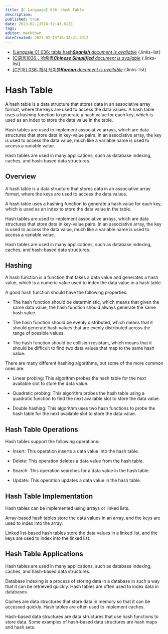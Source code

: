 ```yaml
---
title: [C Language] 036: Hash Table
description: 
published: true
date: 2023-02-13T16:32:43.812Z
tags: 
editor: markdown
dateCreated: 2023-02-13T16:32:41.731Z
---
```


- [[Lenguaje C] 036: tabla hash***Spanish** document is available*](/es/Knowledge-base/Algorithm/c-language-036-hash-table)
{.links-list}
- [[C语言]036：哈希表***Chinese Simplified** document is available*](/zh/Knowledge-base/Algorithm/c-language-036-hash-table)
{.links-list}
- [[C언어] 036: 해시 테이블***Korean** document is available*](/ko/Knowledge-base/Algorithm/c-language-036-hash-table)
{.links-list}


# Hash Table

A hash table is a data structure that stores data in an associative array format, where the keys are used to access the data values. A hash table uses a hashing function to generate a hash value for each key, which is used as an index to store the data value in the table.

Hash tables are used to implement associative arrays, which are data structures that store data in key-value pairs. In an associative array, the key is used to access the data value, much like a variable name is used to access a variable value.

Hash tables are used in many applications, such as database indexing, caches, and hash-based data structures.

## Overview

A hash table is a data structure that stores data in an associative array format, where the keys are used to access the data values.

A hash table uses a hashing function to generate a hash value for each key, which is used as an index to store the data value in the table.

Hash tables are used to implement associative arrays, which are data structures that store data in key-value pairs. In an associative array, the key is used to access the data value, much like a variable name is used to access a variable value.

Hash tables are used in many applications, such as database indexing, caches, and hash-based data structures.

## Hashing

A hash function is a function that takes a data value and generates a hash value, which is a numeric value used to index the data value in a hash table.

A good hash function should have the following properties:

- The hash function should be deterministic, which means that given the same data value, the hash function should always generate the same hash value.

- The hash function should be evenly distributed, which means that it should generate hash values that are evenly distributed across the range of possible values.

- The hash function should be collision resistant, which means that it should be difficult to find two data values that map to the same hash value.

There are many different hashing algorithms, but some of the more common ones are:

- Linear probing: This algorithm probes the hash table for the next available slot to store the data value.

- Quadratic probing: This algorithm probes the hash table using a quadratic function to find the next available slot to store the data value.

- Double hashing: This algorithm uses two hash functions to probe the hash table for the next available slot to store the data value.

## Hash Table Operations

Hash tables support the following operations:

- Insert: This operation inserts a data value into the hash table.

- Delete: This operation deletes a data value from the hash table.

- Search: This operation searches for a data value in the hash table.

- Update: This operation updates a data value in the hash table.

## Hash Table Implementation

Hash tables can be implemented using arrays or linked lists.

Array-based hash tables store the data values in an array, and the keys are used to index into the array.

Linked list-based hash tables store the data values in a linked list, and the keys are used to index into the linked list.

## Hash Table Applications

Hash tables are used in many applications, such as database indexing, caches, and hash-based data structures.

Database indexing is a process of storing data in a database in such a way that it can be retrieved quickly. Hash tables are often used to index data in databases.

Caches are data structures that store data in memory so that it can be accessed quickly. Hash tables are often used to implement caches.

Hash-based data structures are data structures that use hash functions to store data. Some examples of hash-based data structures are hash maps and hash sets.
